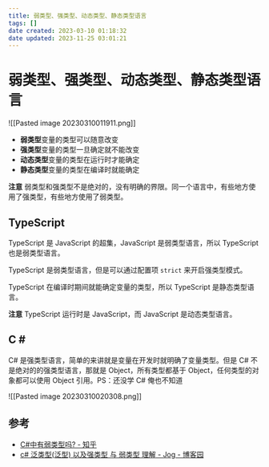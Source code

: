 ```yaml
---
title: 弱类型、强类型、动态类型、静态类型语言
tags: []
date created: 2023-03-10 01:18:32
date updated: 2023-11-25 03:01:21
---
```


# 弱类型、强类型、动态类型、静态类型语言

![[Pasted image 20230310011911.png]]

- **弱类型**变量的类型可以随意改变
- **强类型**变量的类型一旦确定就不能改变
- **动态类型**变量的类型在运行时才能确定
- **静态类型**变量的类型在编译时就能确定

**注意** 弱类型和强类型不是绝对的，没有明确的界限。同一个语言中，有些地方使用了强类型，有些地方使用了弱类型。

## TypeScript

TypeScript 是 JavaScript 的超集，JavaScript 是弱类型语言，所以 TypeScript 也是弱类型语言。

TypeScript 是弱类型语言，但是可以通过配置项 `strict` 来开启强类型模式。

TypeScript 在编译时期间就能确定变量的类型，所以 TypeScript 是静态类型语言。

**注意** TypeScript 运行时是 JavaScript，而 JavaScript 是动态类型语言。

## C \#

C# 是强类型语言，简单的来讲就是变量在开发时就明确了变量类型。但是 C# 不是绝对的的强类型语言，那就是 Object，所有类型都基于 Object，任何类型的对象都可以使用 Object 引用。PS：还没学 C# 俺也不知道

![[Pasted image 20230310020308.png]]

## 参考

- [C#中有弱类型吗? - 知乎](https://www.zhihu.com/question/29004088)
- [c# 泛类型(泛型) 以及强类型 与 弱类型 理解 - Jog - 博客园](https://www.cnblogs.com/JogYourLive/articles/2125703.html#:~:text=%E4%B8%8D%E8%BF%87C%23%E4%B9%9F%E4%B8%8D%E6%98%AF%E2%80%9C,%E6%98%AFObject%E3%80%82)
